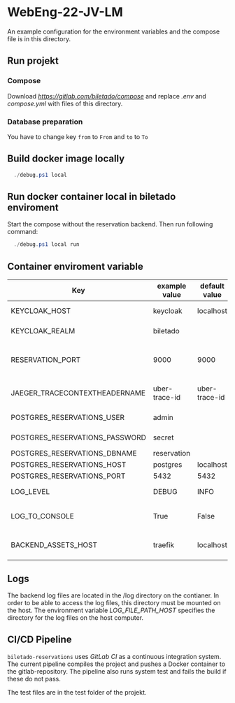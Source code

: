 # WebEng-22-JV-LM
  An example configuration for the environment variables and the compose file is in this directory.

## Run projekt
### Compose
  Download *https://gitlab.com/biletado/compose* and replace *.env* and *compose.yml* with files of this directory.

### Database preparation
  You have to change key `from` to `From` and `to` to `To`

## Build docker image locally
```powershell
  ./debug.ps1 local
```

## Run docker container local in biletado enviroment
  Start the compose without the reservation backend. Then run following command:
```powershell
  ./debug.ps1 local run
```

## Container enviroment variable
| Key                            | example value                    | default value        | explaination                         |
|--------------------------------|----------------------------------|----------------------|--------------------------------------|
| KEYCLOAK_HOST                  | keycloak                         | localhost            | Keycloak host                        |
| KEYCLOAK_REALM                 | biletado                         |                      | Keycloak realm                       |
| RESERVATION_PORT               | 9000                             | 9000                 | Reservation backend app listen port  |
| JAEGER_TRACECONTEXTHEADERNAME  | uber-trace-id                    | uber-trace-id        | Jaeger header name                   |
| POSTGRES_RESERVATIONS_USER     | admin                            |                      | DB username                          |
| POSTGRES_RESERVATIONS_PASSWORD | secret                           |                      | DB password                          |
| POSTGRES_RESERVATIONS_DBNAME   | reservation                      |                      | DB name                              |
| POSTGRES_RESERVATIONS_HOST     | postgres                         | localhost            | DB host                              |
| POSTGRES_RESERVATIONS_PORT     | 5432                             | 5432                 | DB port                              |
| LOG_LEVEL                      | DEBUG                            | INFO                 | Log level of app                     |
| LOG_TO_CONSOLE                 | True                             | False                | If True app output log to console    |
| BACKEND_ASSETS_HOST            | traefik                          | localhost            | Hostname of the asset backend        |

## Logs
  The backend log files are located in the /log directory on the contianer. In order to be able to access the log files, this directory must be mounted on the host. The environment variable *LOG_FILE_PATH_HOST* specifies the directory for the log files on the host computer.

## CI/CD Pipeline
`biletado-reservations` uses _GitLab CI_ as a continuous integration system. The current pipeline compiles the project and pushes a Docker container to the gitlab-repository. The pipeline also runs system test and fails the build if these do not pass.

The test files are in the test folder of the projekt.
